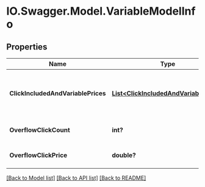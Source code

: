 # IO.Swagger.Model.VariableModelInfo
## Properties

Name | Type | Description | Notes
------------ | ------------- | ------------- | -------------
**ClickIncludedAndVariablePrices** | [**List&lt;ClickIncludedAndVariablePrice&gt;**](ClickIncludedAndVariablePrice.md) | Click included with variable pricing information | [optional] 
**OverflowClickCount** | **int?** | The overflow click count | [optional] 
**OverflowClickPrice** | **double?** | The overflow click price | [optional] 

[[Back to Model list]](../README.md#documentation-for-models) [[Back to API list]](../README.md#documentation-for-api-endpoints) [[Back to README]](../README.md)

